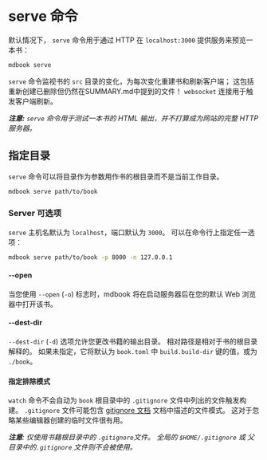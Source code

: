 # serve 命令

默认情况下， `serve` 命令用于通过 HTTP 在 `localhost:3000` 提供服务来预览一本书：

```bash
mdbook serve
```

`serve` 命令监视书的 `src` 目录的变化，为每次变化重建书和刷新客户端； 这包括重新创建已删除但仍然在SUMMARY.md中提到的文件！ `websocket` 连接用于触发客户端刷新。

***注意:*** *`serve` 命令用于测试一本书的 HTML 输出，并不打算成为网站的完整 HTTP 服务器。*

## 指定目录

`serve` 命令可以将目录作为参数用作书的根目录而不是当前工作目录。

```bash
mdbook serve path/to/book
```

### Server 可选项

`serve` 主机名默认为 `localhost`，端口默认为 `3000`。 可以在命令行上指定任一选项：

```bash
mdbook serve path/to/book -p 8000 -n 127.0.0.1 
```

#### --open

当您使用 `--open` (`-o`) 标志时，mdbook 将在启动服务器后在您的默认 Web 浏览器中打开该书。

#### --dest-dir

`--dest-dir` (`-d`) 选项允许您更改书籍的输出目录。 相对路径是相对于书的根目录解释的。 如果未指定，它将默认为 `book.toml` 中 `build.build-dir` 键的值，或为 `./book`。

#### 指定排除模式

`watch` 命令不会自动为 `book` 根目录中的 `.gitignore` 文件中列出的文件触发构建。 `.gitignore` 文件可能包含 [gitignore
文档](https://git-scm.com/docs/gitignore) 文档中描述的文件模式。 这对于忽略某些编辑器创建的临时文件很有用。

***注意**: 仅使用书籍根目录中的 `.gitignore`文件。 全局的 `$HOME/.gitignore` 或 父目录中的`.gitignore` 文件则不会被使用。*
